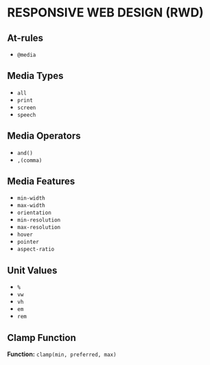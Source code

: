 # RESPONSIVE WEB DESIGN (RWD)

## At-rules

- `@media`

## Media Types

- `all`
- `print`
- `screen`
- `speech`

## Media Operators
- `and()`
- `,(comma)`

## Media Features

- `min-width`
- `max-width`
- `orientation`
- `min-resolution`
- `max-resolution`
- `hover`
- `pointer`
- `aspect-ratio`

## Unit Values

- `%`
- `vw`
- `vh`
- `em`
- `rem`

## Clamp Function

**Function:** `clamp(min, preferred, max)`